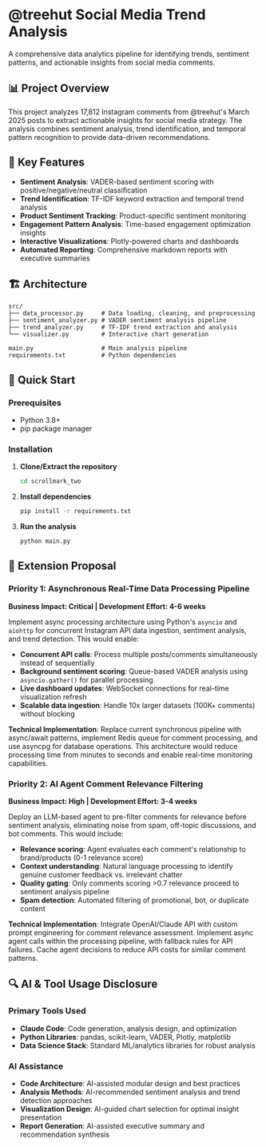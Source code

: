 # @treehut Social Media Trend Analysis

A comprehensive data analytics pipeline for identifying trends, sentiment patterns, and actionable insights from social media comments.

## 📊 Project Overview

This project analyzes 17,812 Instagram comments from @treehut's March 2025 posts to extract actionable insights for social media strategy. The analysis combines sentiment analysis, trend identification, and temporal pattern recognition to provide data-driven recommendations.

## 🎯 Key Features

- **Sentiment Analysis**: VADER-based sentiment scoring with positive/negative/neutral classification
- **Trend Identification**: TF-IDF keyword extraction and temporal trend analysis
- **Product Sentiment Tracking**: Product-specific sentiment monitoring
- **Engagement Pattern Analysis**: Time-based engagement optimization insights
- **Interactive Visualizations**: Plotly-powered charts and dashboards
- **Automated Reporting**: Comprehensive markdown reports with executive summaries

## 🏗️ Architecture

```
src/
├── data_processor.py     # Data loading, cleaning, and preprocessing
├── sentiment_analyzer.py # VADER sentiment analysis pipeline
├── trend_analyzer.py     # TF-IDF trend extraction and analysis
└── visualizer.py         # Interactive chart generation

main.py                   # Main analysis pipeline
requirements.txt          # Python dependencies
```

## 🚀 Quick Start

### Prerequisites
- Python 3.8+
- pip package manager

### Installation

1. **Clone/Extract the repository**
   ```bash
   cd scrollmark_two
   ```

2. **Install dependencies**
   ```bash
   pip install -r requirements.txt
   ```

3. **Run the analysis**
   ```bash
   python main.py
   ```

## 🔬 Extension Proposal

### Priority 1: Asynchronous Real-Time Data Processing Pipeline
**Business Impact: Critical | Development Effort: 4-6 weeks**

Implement async processing architecture using Python's `asyncio` and `aiohttp` for concurrent Instagram API data ingestion, sentiment analysis, and trend detection. This would enable:

- **Concurrent API calls**: Process multiple posts/comments simultaneously instead of sequentially
- **Background sentiment scoring**: Queue-based VADER analysis using `asyncio.gather()` for parallel processing
- **Live dashboard updates**: WebSocket connections for real-time visualization refresh
- **Scalable data ingestion**: Handle 10x larger datasets (100K+ comments) without blocking

**Technical Implementation**: Replace current synchronous pipeline with async/await patterns, implement Redis queue for comment processing, and use asyncpg for database operations. This architecture would reduce processing time from minutes to seconds and enable real-time monitoring capabilities.


### Priority 2: AI Agent Comment Relevance Filtering
**Business Impact: High | Development Effort: 3-4 weeks**

Deploy an LLM-based agent to pre-filter comments for relevance before sentiment analysis, eliminating noise from spam, off-topic discussions, and bot comments. This would include:

- **Relevance scoring**: Agent evaluates each comment's relationship to brand/products (0-1 relevance score)
- **Context understanding**: Natural language processing to identify genuine customer feedback vs. irrelevant chatter
- **Quality gating**: Only comments scoring >0.7 relevance proceed to sentiment analysis pipeline
- **Spam detection**: Automated filtering of promotional, bot, or duplicate content

**Technical Implementation**: Integrate OpenAI/Claude API with custom prompt engineering for comment relevance assessment. Implement async agent calls within the processing pipeline, with fallback rules for API failures. Cache agent decisions to reduce API costs for similar comment patterns.


## 🔍 AI & Tool Usage Disclosure

### Primary Tools Used
- **Claude Code**: Code generation, analysis design, and optimization
- **Python Libraries**: pandas, scikit-learn, VADER, Plotly, matplotlib
- **Data Science Stack**: Standard ML/analytics libraries for robust analysis

### AI Assistance
- **Code Architecture**: AI-assisted modular design and best practices
- **Analysis Methods**: AI-recommended sentiment analysis and trend detection approaches
- **Visualization Design**: AI-guided chart selection for optimal insight presentation
- **Report Generation**: AI-assisted executive summary and recommendation synthesis


